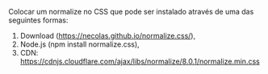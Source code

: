Colocar um normalize no CSS  que pode ser instalado através de uma das seguintes formas:
 
 1. Download (https://necolas.github.io/normalize.css/), 
 2. Node.js (npm install normalize.css),
 3. CDN: https://cdnjs.cloudflare.com/ajax/libs/normalize/8.0.1/normalize.min.css

